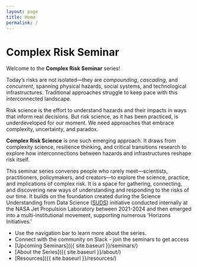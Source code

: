 ```yaml
---
layout: page
title: Home
permalink: /
---
```


# Complex Risk Seminar

Welcome to the **Complex Risk Seminar** series!

Today’s risks are not isolated—they are _compounding_, _cascading_, and _concurrent_, spanning physical hazards, social systems, and technological infrastructures. Traditional approaches struggle to keep pace with this interconnected landscape.

<!-- Scientists, government agencies, managers and operators of critical infrastructure, and commercial actors increasingly demand better tools for decision-making under deep uncertainty--tools that capture the interconnected nature of the modern risk landscape. They need predictive insight—not just for isolated hazards, but for complex system interactions. -->

Risk science is the effort to understand hazards and their impacts in ways that inform real decisions. But risk science, as it has been practiced, is underdeveloped for our moment. We need approaches that embrace complexity, uncertainty, and paradox.

**Complex Risk Science** is one such emerging approach. It draws from complexity science, resilience thinking, and critical transitions research to explore how interconnections between hazards and infrastructures reshape risk itself.

This seminar series convenes people who rarely meet—scientists, practitioners, policymakers, and creators—to explore the science, practice, and implications of complex risk. It is a space for gathering, connecting, and discovering new ways of understanding and responding to the risks of our time. It builds on the foundation created during the Science Understanding from Data Science ([SUDS](https://www.jpl.nasa.gov/go/suds/suds-report/)) initiative conducted internally at the NASA Jet Propulsion Laboratory between 2021-2024 and then emerged into a multi-institutional movement, supporting numerous 'Horizons Initiatives.' 

- Use the navigation bar to learn more about the series.
- Connect with the community on Slack - join the seminars to get access
- [Upcoming Seminars]({{ site.baseurl }}/seminars/)
- [About the Series]({{ site.baseurl }}/about/)
- [Resources]({{ site.baseurl }}/resources/)




